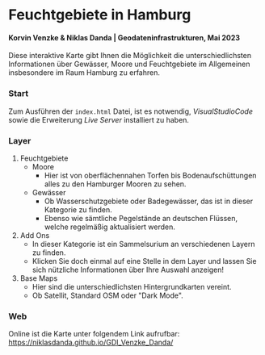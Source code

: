 # Feuchtgebiete in Hamburg
#### Korvin Venzke & Niklas Danda | Geodateninfrastrukturen, Mai 2023
Diese interaktive Karte gibt Ihnen die Möglichkeit die unterschiedlichsten Informationen über Gewässer, Moore und Feuchtgebiete im Allgemeinen insbesondere im Raum Hamburg zu erfahren.


### Start
Zum Ausführen der ```index.html``` Datei, ist es notwendig, _VisualStudioCode_ sowie die Erweiterung _Live Server_ installiert zu haben.



### Layer  
1. Feuchtgebiete
   - Moore
     - Hier ist von oberflächennahen Torfen bis Bodenaufschüttungen alles zu den Hamburger Mooren zu sehen.   
   - Gewässer
     - Ob Wasserschutzgebiete oder Badegewässer, das ist in dieser Kategorie zu finden.   
     - Ebenso wie sämtliche Pegelstände an deutschen Flüssen, welche regelmäßig aktualisiert werden.   
2. Add Ons
   - In dieser Kategorie ist ein Sammelsurium an verschiedenen Layern zu finden.
   - Klicken Sie doch einmal auf eine Stelle in dem Layer und lassen Sie sich nützliche Informationen über Ihre Auswahl anzeigen!
3. Base Maps
   - Hier sind die unterschiedlichsten Hintergrundkarten vereint.
   - Ob Satellit, Standard OSM oder "Dark Mode".

### Web
Online ist die Karte unter folgendem Link aufrufbar:
https://niklasdanda.github.io/GDI_Venzke_Danda/